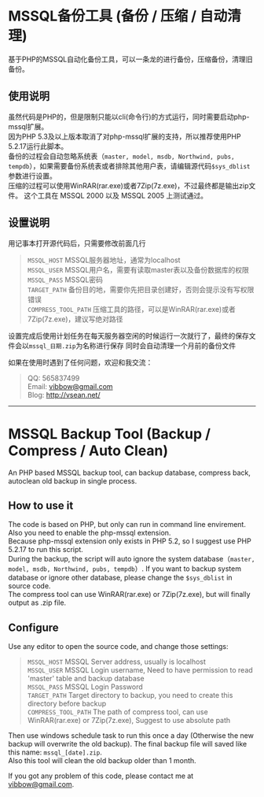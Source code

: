 # **MSSQL备份工具** (备份 / 压缩 / 自动清理)
基于PHP的MSSQL自动化备份工具，可以一条龙的进行备份，压缩备份，清理旧备份。

## 使用说明
虽然代码是PHP的，但是限制只能以cli(命令行)的方式运行，同时需要启动php-mssql扩展。  
因为PHP 5.3及以上版本取消了对php-mssql扩展的支持，所以推荐使用PHP 5.2.17运行此脚本。  
备份的过程会自动忽略系统表（`master, model, msdb, Northwind, pubs, tempdb`），如果需要备份系统表或者排除其他用户表，请编辑源代码`$sys_dblist`参数进行设置。  
压缩的过程可以使用WinRAR(rar.exe)或者7Zip(7z.exe)，不过最终都是输出zip文件。 
这个工具在 MSSQL 2000 以及 MSSQL 2005 上测试通过。

## 设置说明
用记事本打开源代码后，只需要修改前面几行

> `MSSQL_HOST` MSSQL服务器地址，通常为localhost  
> `MSSQL_USER` MSSQL用户名，需要有读取master表以及备份数据库的权限  
> `MSSQL_PASS` MSSQL密码  
> `TARGET_PATH` 备份目的地，需要你先把目录创建好，否则会提示没有写权限错误  
> `COMPRESS_TOOL_PATH` 压缩工具的路径，可以是WinRAR(rar.exe)或者7Zip(7z.exe)，建议写绝对路径  

设置完成后使用计划任务在每天服务器空闲的时候运行一次就行了，最终的保存文件会以`mssql_日期.zip`为名称进行保存
同时会自动清理一个月前的备份文件

如果在使用时遇到了任何问题，欢迎和我交流：  
> QQ: 565837499  
> Email: <vibbow@gmail.com>  
> Blog: <http://vsean.net/>


------

# **MSSQL Backup Tool** (Backup / Compress / Auto Clean)
An PHP based MSSQL backup tool, can backup database, compress back, autoclean old backup in single process.

## How to use it
The code is based on PHP, but only can run in command line envirement. Also you need to enable the php-mssql extension.  
Because php-mssql extension only exists in PHP 5.2, so I suggest use PHP 5.2.17 to run this script.  
During the backup, the script will auto ignore the system database（`master, model, msdb, Northwind, pubs, tempdb`）. If you want to backup system database or ignore other database, please change the `$sys_dblist` in source code.  
The compress tool can use WinRAR(rar.exe) or 7Zip(7z.exe), but will finally output as .zip file.

## Configure
Use any editor to open the source code, and change those settings:

> `MSSQL_HOST` MSSQL Server address, usually is localhost  
> `MSSQL_USER` MSSQL Login username, Need to have permission to read 'master' table and backup database  
> `MSSQL_PASS` MSSQL Login Password  
> `TARGET_PATH` Target directory to backup, you need to create this directory before backup  
> `COMPRESS_TOOL_PATH` The path of compress tool, can use WinRAR(rar.exe) or 7Zip(7z.exe), Suggest to use absolute path  

Then use windows schedule task to run this once a day (Otherwise the new backup will overwrite the old backup). The final backup file will saved like this name: `mssql_[date].zip`.  
Also this tool will clean the old backup older than 1 month.

If you got any problem of this code, please contact me at <vibbow@gmail.com>.
